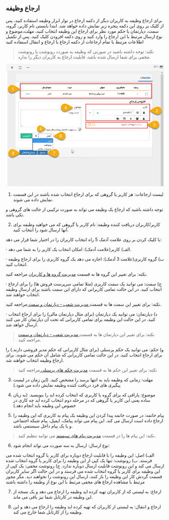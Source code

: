 ﻿##  ارجاع وظیفه


برای ارجاع وظیفه به کاریران دیگر از دکمه ارجاع در نوار ابزار وظیفه استفاده کنید، پس از کلیک بر روی این دکمه پنجره زیر نمایش داده خواهد شد. ابتدا بایستی نام کاربر، گروه، سمت، دپارتمان یا حکم مورد نظر برای ارجاع این وظیفه انتخاب کنید، مهلت،موضوع و نوع ارسال مرتبط با این ارجاع را وارد کنید و روی دکمه افزودن کلیک کنید. پس از تکمیل اطلاعات مرتبط با تمام ارجاعات از دکمه ارجاع یا ارجاع و انتقال استفاده کنید

> نکته: توجه داشته باشید در صورتی که وظیفه به صورت رونوشت یا رونوشت مخفی برای شما ارسال شده باشد، قابلیت ارجاع به کاربران دیگر را ندارد.

![](Assign.jpg)

1. لیست ارجاعات: هر کاربر یا گروهی که برای ارجاع انتخاب شده باشند در این قسمت نمایش داده می شوند.

توجه داشته باشید که ارجاع یک وظیفه می تواند به صورت ترکیبی از حالت های گروهی و تکی باشد.

2.  کاربر/کاربران دریافت کننده وظیفه: نام کاربر یا گروهی که می خواهید وظیفه برای آنها ارسال شود را انتخاب کنید.

با کلیک کردن بر روی علامت آدمک 5 راه انتخاب کاربران را در اختیار شما قرار می دهد:

·  الف) کاربر(علامت آدمک): امکان انتخاب یک کاربر را به شما می دهد.

·  ب) گروه کاربری(علامت 3 آدمک): اجازه می دهد یک گروه کاربری را برای ارجاع وظیفه انتخاب کنید.

نکته: برای تغییر این گروه ها به قسمت [مدیریت گروه ها و کاربران](https://github.com/1stco/PayamGostarDocs/blob/master/help%202.5.4/Settings/Manage-groups-and-users/Manage-groups-and-users.md) مراجعه کنید.

·  ج) سمت: می توانید یک سمت کاربری (مثلا تمامی سرپرست فروش ها) را برای ارجاع انتخاب کنید. در این حالت تمامی کاربرانی که دارای این سمت باشند برای ارسال وظیفه انتخاب خواهند شد.

نکته: برای تغییر این سمت ها به قسمت[ مدیریت شعب - دپارتمان و سمت ](https://github.com/1stco/PayamGostarDocs/blob/master/help%202.5.4/Basic-Information/branches-department/branches-department.md)مراجعه کنید.

· د) دپارتمان: می توانید یک دپارتمان (برای مثال دپارتمان مالی) را برای ارجاع انتخاب کنید. در این حالت این وظیفه برای تمامی کاربرانی که تحت آن دپارتمان کار می کنند ارسال خواهد شد.

> نکته: برای تغییر این دپارتمان ها به قسمت[ مدیریت شعب - دپارتمان و سمت ](https://github.com/1stco/PayamGostarDocs/blob/master/help%202.5.4/Basic-Information/branches-department/branches-department.md)مراجعه کنید.

و) حکم: می توانید یک حکم پرسنلی (برای مثال کاربرانی که حکم مدیر فروشی دارند.) را برای ارجاع انتخاب کنید. در این حالت تمامی کاربرانی که شامل آن حکم می شوند، برای ارجاع وظیفه انتخاب خواهند شد.

> نکته: برای تغییر این حکم ها به قسمت [  مدیریت حکم های پرسنلی ](https://github.com/1stco/PayamGostarDocs/blob/master/help%202.5.4/Settings/Personnel-command-management/Personnel-command-management.md)   مراجعه کنید

3. مهلت: زمانی که وظیفه باید به انتها برسد را مشخص کنید. (این زمان در لیست پیگیری های فرد دریافت کننده وظیفه نمایش داده می شود.)

4. موضوع: پارافی که برای گروه یا کاربری که انتخاب کرده اید را بنویسید. (به زبان ساده یعنی این کاربر یا گروهی که در مرحله دوم انتخاب کرده اید چه کاری در خصوص این وظیفه باید انجام دهد.)

5. پیام خاتمه: در صورت خاتمه پیدا کردن این وظیفه یک پیام به کاربری که این وظیفه را ارجاع داده است ارسال می کند. این پیام می تواند پیامک، ایمیل، پیام شبکه اجتماعی و یا یک پیام داخل سیستمی باشد.

> نکته: این پیام ها را در قسمت [مدیریت پیام های سیستم](https://github.com/1stco/PayamGostarDocs/tree/master/help%202.5.4/Basic-Information/Manage-system-messages) می توانید تنظیم کنید.

6. نوع ارسال: ارسال به سه صورت می تواند انجام شود:

الف) اصل: این وظیفه را با قابلیت ارجاع دوباره برای کاربر یا گروه انتخاب شده می فرستد.
ب) رونوشت: تنها یک کپی از این وظیفه را برای کاربر یا گروه انتخاب شده ارسال می کند و این رونوشت قابلیت ارسال دوباره ندارد.
ج) رونوشت مخفی: یک کپی از این وظیفه برای کاربر یا گروه انتخاب شده می فرستد و در این حالت اگر سایر کاربران قسمت گردش کار این وظیفه را باز کنند، ارسال این رونوشت را نخواهند دید. مگر مجوز مرتبط با مشاهده ارجاع های مخفی مرتبط با این نوع از وظیفه را داشته باشند


7. ارجاع: به لیستی که از کاربران تهیه کرده اید وظیفه را ارجاع می دهد و یک نسخه از این وظیفه در کارتابل شما نیز باقی می ماند.

8. ارجاع و انتقال: به لیستی از کاربران که تهیه کرده اید وظیفه را ارجاع می دهد و این وظیفه را از کارتابل شما خارج می کند.

